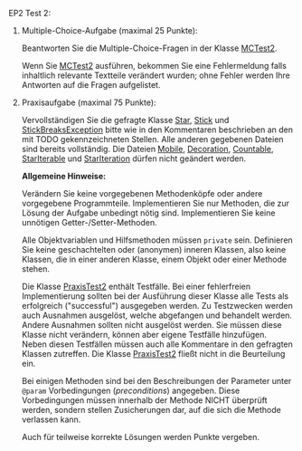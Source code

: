 EP2 Test 2:

1. Multiple-Choice-Aufgabe (maximal 25 Punkte):

   Beantworten Sie die Multiple-Choice-Fragen in der Klasse [MCTest2](src/MCTest2.java).

   Wenn Sie [MCTest2](src/MCTest2.java) ausführen, bekommen Sie eine Fehlermeldung falls inhaltlich
   relevante Textteile verändert wurden; ohne Fehler werden Ihre Antworten auf die Fragen aufgelistet.

2. Praxisaufgabe (maximal 75 Punkte):

   Vervollständigen Sie die gefragte Klasse [Star](src/Star.java),
   [Stick](src/Stick.java) und [StickBreaksException](src/StickBreaksException.java)
   bitte wie in den Kommentaren beschrieben an den mit TODO gekennzeichneten Stellen.
   Alle anderen gegebenen Dateien sind bereits vollständig. Die Dateien [Mobile](src/Mobile.java),
   [Decoration](src/Decoration.java), [Countable](src/Countable.java),
   [StarIterable](src/StarIterable.java) und [StarIteration](src/StarIteration.java) dürfen nicht
   geändert werden.

   **Allgemeine Hinweise:**

   Verändern Sie keine vorgegebenen Methodenköpfe oder andere vorgegebene Programmteile.
   Implementieren Sie nur Methoden, die zur Lösung der Aufgabe unbedingt nötig sind.
   Implementieren Sie keine unnötigen Getter-/Setter-Methoden.

   Alle Objektvariablen und Hilfsmethoden müssen `private` sein. Definieren Sie
   keine geschachtelten oder (anonymen) inneren Klassen, also keine Klassen, die in einer anderen
   Klasse, einem Objekt oder einer Methode stehen.

   Die Klasse [PraxisTest2](src/PraxisTest2.java) enthält Testfälle. Bei einer fehlerfreien 
   Implementierung sollten bei der Ausführung dieser Klasse alle Tests als erfolgreich 
   ("successful") ausgegeben werden. Zu Testzwecken werden auch Ausnahmen ausgelöst, welche 
   abgefangen und behandelt werden. Andere Ausnahmen sollten nicht ausgelöst werden. Sie müssen 
   diese Klasse nicht verändern, können aber eigene Testfälle hinzufügen.
   Neben diesen Testfällen müssen auch alle Kommentare in den gefragten Klassen
   zutreffen. Die Klasse [PraxisTest2](src/PraxisTest2.java) fließt nicht in die Beurteilung ein.

   Bei einigen Methoden sind bei den Beschreibungen der Parameter unter `@param` Vorbedingungen
   (_preconditions_) angegeben. Diese Vorbedingungen müssen innerhalb der Methode NICHT
   überprüft werden, sondern stellen Zusicherungen dar, auf die sich die Methode verlassen kann.

   Auch für teilweise korrekte Lösungen werden Punkte vergeben.

